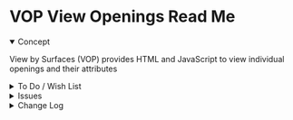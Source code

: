 # VOP View Openings Read Me


<details open >

<summary>Concept</summary>

View by Surfaces (VOP) provides HTML and JavaScript to view individual openings and their attributes




</details>

<details>

<summary>To Do / Wish List</summary>

* 2019-06-24 ~ Theo ~ Better ways of coloring options in select element

</details>

<details>

<summary>Issues</summary>


</details>

<details>

<summary>Change Log</summary>



### 2019-07-26 ~ Theo

VOP 0.17.01-0vop

* R: Mostly working again

</details>
